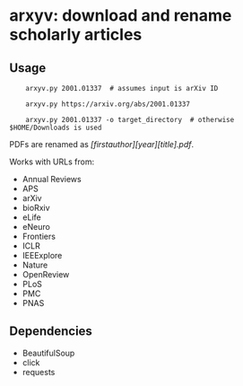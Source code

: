 # arxyv: download and rename scholarly articles

## Usage

        arxyv.py 2001.01337  # assumes input is arXiv ID

        arxyv.py https://arxiv.org/abs/2001.01337

        arxyv.py 2001.01337 -o target_directory  # otherwise $HOME/Downloads is used

PDFs are renamed as *[firstauthor]_[year]_[title].pdf*.

Works with URLs from:

* Annual Reviews
* APS
* arXiv
* bioRxiv
* eLife
* eNeuro
* Frontiers
* ICLR
* IEEExplore
* Nature
* OpenReview
* PLoS
* PMC
* PNAS

## Dependencies

* BeautifulSoup
* click
* requests
